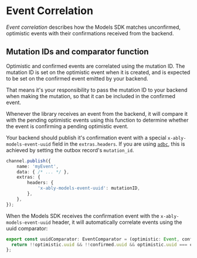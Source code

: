 # Event Correlation

*Event correlation* describes how the Models SDK matches unconfirmed, optimistic events with their confirmations received from the backend.

## Mutation IDs and comparator function

Optimistic and confirmed events are correlated using the mutation ID. The mutation ID is set on the optimistic event when it is created, and is expected to be set on the confirmed event emitted by your backend.

That means it's your responsibility to pass the mutation ID to your backend when making the mutation, so that it can be included in the confirmed event.

Whenever the library receives an event from the backend, it will compare it with the pending optimistic events using this function to determine whether the event is confirming a pending optimistic event.

Your backend should publish it's confirmation event with a special `x-ably-models-event-uuid` field in the `extras.headers`. If you are using [`adbc`](https://github.com/ably-labs/adbc/), this is achieved by setting the outbox record's `mutation_id`.

```ts
channel.publish({
	name: 'myEvent',
	data: { /* ... */ },
	extras: {
		headers: {
			'x-ably-models-event-uuid': mutationID,
		},
	},
});
```

When the Models SDK receives the confirmation event with the `x-ably-models-event-uuid` header, it will automatically correlate events using the uuid comparator:

```ts
export const uuidComparator: EventComparator = (optimistic: Event, confirmed: Event) => {
  return !!optimistic.uuid && !!confirmed.uuid && optimistic.uuid === confirmed.uuid;
};
```
